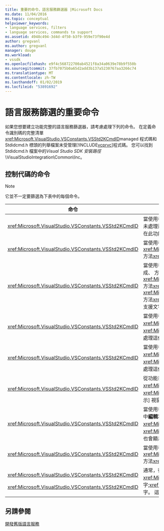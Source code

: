 ```yaml
---
title: 重要的命令，語言服務篩選器 |Microsoft Docs
ms.date: 11/04/2016
ms.topic: conceptual
helpviewer_keywords:
- language services, filters
- language services, commands to support
ms.assetid: 4948c494-3d4d-4f50-b3f9-959e73f90e4d
author: gregvanl
ms.author: gregvanl
manager: douge
ms.workload:
- vssdk
ms.openlocfilehash: e9f4c568722700ab4521f8a34a0639e78b9f550b
ms.sourcegitcommit: 37fb7075b0a65d2add3b137a5230767aa3266c74
ms.translationtype: MT
ms.contentlocale: zh-TW
ms.lasthandoff: 01/02/2019
ms.locfileid: "53891692"
---
```

# <a name="important-commands-for-language-service-filters"></a>語言服務篩選的重要命令
如果您想要建立功能完整的語言服務篩選器，請考慮處理下列的命令。 在定義命令識別碼的完整清單<xref:Microsoft.VisualStudio.VSConstants.VSStd2KCmdID>managed 程式碼和 Stdidcmd.h 標頭的列舉檔案未受管理[!INCLUDE[vcprvc](../../code-quality/includes/vcprvc_md.md)]程式碼。 您可以找到 Stdidcmd.h 檔案中的*Visual Studio SDK 安裝路徑*\VisualStudioIntegration\Common\Inc。  
  
## <a name="commands-to-handle"></a>控制代碼的命令  
  
> [!NOTE]
>  它並不一定要篩選為下表中的每個命令。  
  
|命令|描述|  
|-------------|-----------------|  
|<xref:Microsoft.VisualStudio.VSConstants.VSStd2KCmdID>|當使用者按一下滑鼠右鍵時，就會傳送。 此命令會指示就可以開始提供的快顯功能表。 如果您並未處理這個命令，文字編輯器會提供預設的捷徑功能表，而不需要任何語言特有的命令。 若要包含在此功能表命令，處理這個命令，並自行顯示捷徑功能表。|  
|<xref:Microsoft.VisualStudio.VSConstants.VSStd2KCmdID>|當使用者輸入 CTRL + J，通常是傳送。 呼叫<xref:Microsoft.VisualStudio.TextManager.Interop.IVsTextView.UpdateCompletionStatus%2A>方法<xref:Microsoft.VisualStudio.TextManager.Interop.IVsTextView>顯示陳述式完成方塊。|  
|<xref:Microsoft.VisualStudio.VSConstants.VSStd2KCmdID>|當使用者輸入字元時，就會傳送。 監視此命令，以判斷當輸入觸發程序的字元，並提供陳述式完成、 方法秘訣和文字的標記，例如語法著色，大括號比對和錯誤標記。 呼叫<xref:Microsoft.VisualStudio.TextManager.Interop.IVsTextView.UpdateCompletionStatus%2A>方法<xref:Microsoft.VisualStudio.TextManager.Interop.IVsTextView>陳述式完成和<xref:Microsoft.VisualStudio.TextManager.Interop.IVsMethodTipWindow.SetMethodData%2A>方法<xref:Microsoft.VisualStudio.TextManager.Interop.IVsMethodTipWindow>方法秘訣。 若要支援文字標記，來監視此命令，以判斷是否要鍵入的字元，您必須更新您的標記。|  
|<xref:Microsoft.VisualStudio.VSConstants.VSStd2KCmdID>|當使用者輸入 Enter 鍵時，就會傳送。 監視此命令來判斷何時要關閉方法提示視窗，藉由呼叫<xref:Microsoft.VisualStudio.TextManager.Interop.IVsMethodData.OnDismiss%2A>方法<xref:Microsoft.VisualStudio.TextManager.Interop.IVsMethodData>。 根據預設，[文字] 檢視會處理這個命令。|  
|<xref:Microsoft.VisualStudio.VSConstants.VSStd2KCmdID>|當使用者輸入退格鍵時，就會傳送。 用於決定何時要關閉藉由呼叫的方法提示視窗的監視器<xref:Microsoft.VisualStudio.TextManager.Interop.IVsMethodData.OnDismiss%2A>方法<xref:Microsoft.VisualStudio.TextManager.Interop.IVsMethodData>。 根據預設，[文字] 檢視會處理這個命令。|  
|<xref:Microsoft.VisualStudio.VSConstants.VSStd2KCmdID>|從功能表或快速鍵傳送。 呼叫<xref:Microsoft.VisualStudio.TextManager.Interop.IVsTextView.UpdateTipWindow%2A>方法<xref:Microsoft.VisualStudio.TextManager.Interop.IVsTextView>若要使用的參數資訊來更新 [提示] 視窗。|  
|<xref:Microsoft.VisualStudio.VSConstants.VSStd2KCmdID>|當使用者將滑鼠指標停留在變數上，或將游標置於變數，並選取時，傳送**快速諮詢**從**IntelliSense**中**編輯**功能表。 傳回變數的型別提示中，藉由呼叫<xref:Microsoft.VisualStudio.TextManager.Interop.IVsTextView.UpdateTipWindow%2A>方法<xref:Microsoft.VisualStudio.TextManager.Interop.IVsTextView>。 如果您已啟用偵錯，提示應該也會顯示變數的值。|  
|<xref:Microsoft.VisualStudio.VSConstants.VSStd2KCmdID>|當使用者輸入 CTRL + 空格鍵時，通常傳送。 此命令會告知要呼叫的語言服務<xref:Microsoft.VisualStudio.TextManager.Interop.IVsTextView.UpdateCompletionStatus%2A>方法<xref:Microsoft.VisualStudio.TextManager.Interop.IVsTextView>。|  
|<xref:Microsoft.VisualStudio.VSConstants.VSStd2KCmdID><br /><br /> <xref:Microsoft.VisualStudio.VSConstants.VSStd2KCmdID>|通常，從功能表中，傳送**註解選取範圍**或是**取消註解選取範圍**從**進階**中**編輯**功能表。 <xref:Microsoft.VisualStudio.VSConstants.VSStd2KCmdID> 表示使用者想要標記為註解選取的文字;<xref:Microsoft.VisualStudio.VSConstants.VSStd2KCmdID>表示使用者想要取消註解選取的文字。 這些命令可以只由語言服務實作。|  
  
## <a name="see-also"></a>另請參閱  
 [開發舊版語言服務](../../extensibility/internals/developing-a-legacy-language-service.md)